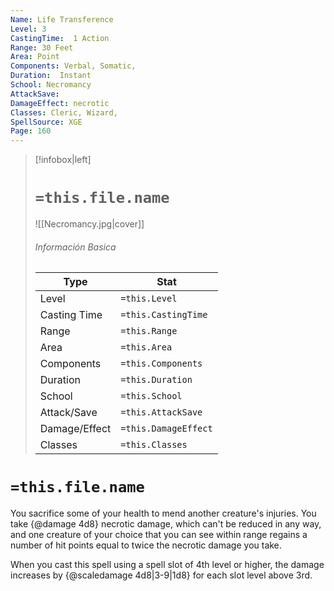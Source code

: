 ```yaml
---
Name: Life Transference
Level: 3
CastingTime:  1 Action 
Range: 30 Feet
Area: Point
Components: Verbal, Somatic, 
Duration:  Instant  
School: Necromancy
AttackSave: 
DamageEffect: necrotic
Classes: Cleric, Wizard, 
SpellSource: XGE
Page: 160
---
```


>[!infobox|left]
># `=this.file.name`
>![[Necromancy.jpg|cover]]
> ###### Información Basica
> Type |  Stat |
> ---|---|
> Level | `=this.Level` |
> Casting Time | `=this.CastingTime` |
> Range | `=this.Range` |
> Area | `=this.Area` |
> Components | `=this.Components` |
> Duration | `=this.Duration` |
> School | `=this.School` |
> Attack/Save | `=this.AttackSave` |
> Damage/Effect | `=this.DamageEffect` |
> Classes | `=this.Classes` |

# `=this.file.name`
You sacrifice some of your health to mend another creature&#x27;s injuries. You take {@damage 4d8} necrotic damage, which can&#x27;t be reduced in any way, and one creature of your choice that you can see within range regains a number of hit points equal to twice the necrotic damage you take.



 


When you cast this spell using a spell slot of 4th level or higher, the damage increases by {@scaledamage 4d8|3-9|1d8} for each slot level above 3rd. 